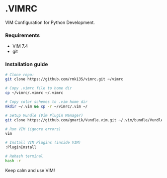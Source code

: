 # .VIMRC


VIM Configuration for Python Development.

### Requirements

- VIM 7.4
- git

### Installation guide

```bash
# Clone repo:
git clone https://github.com/rmk135/vimrc.git ~/vimrc

# Copy .vimrc file to home dir
cp ~/vimrc/.vimrc ~/.vimrc

# Copy color schemes to .vim home dir
mkdir ~/.vim && cp -r ~/vimrc/.vim ~/

# Setup Vundle (Vim Plugin Manager)
git clone https://github.com/gmarik/Vundle.vim.git ~/.vim/bundle/Vundle.vim

# Run VIM (ignore errors)
vim

# Install VIM Plugins (inside VIM)
:PluginInstall

# Rehash terminal
hash -r
```

Keep calm and use VIM!


